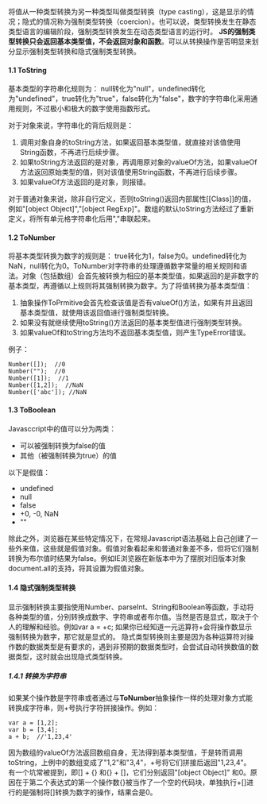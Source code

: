 将值从一种类型转换为另一种类型叫做类型转换（type casting），这是显示的情况；隐式的情况称为强制类型转换（coercion）。也可以说，类型转换发生在静态类型语言的编辑阶段，强制类型转换发生在动态类型语言的运行时。
**JS的强制类型转换只会返回基本类型值，不会返回对象和函数**。可以从转换操作是否明显来划分显示强制类型转换和隐式强制类型转换。
#### 1.1 ToString
基本类型的字符串化规则为： null转化为"null"，undefined转化为"undefined"，true转化为"true"，false转化为"false"，数字的字符串化采用通用规则，不过极小和极大的数字使用指数形式。

对于对象来说，字符串化的背后规则是： 
1. 调用对象自身的toString方法，如果返回基本类型值，就直接对该值使用String函数，不再进行后续步骤。
2. 如果toString方法返回的是对象，再调用原对象的valueOf方法，如果valueOf方法返回原始类型的值，则对该值使用String函数，不再进行后续步骤。
3. 如果valueOf方法返回的是对象，则报错。

对于普通对象来说，除非自行定义，否则toString()返回内部属性[[Class]]的值，例如"[object Object]","[object RegExp]"。数组的默认toString方法经过了重新定义，将所有单元格字符串化后用","串联起来。

#### 1.2 ToNumber
将基本类型转换为数字的规则是： true转化为1，false为0。undefined转化为NaN，null转化为0。ToNumber对字符串的处理遵循数字常量的相关规则和语法。对象（包括数组）会首先被转换为相应的基本类型值，如果返回的是非数字的基本类型，再遵循以上规则将其强制转换为数字。为了将值转换为基本类型值：
1. 抽象操作ToPrmitive会首先检查该值是否有valueOf()方法，如果有并且返回基本类型值，就使用该返回值进行强制类型转换。
2. 如果没有就继续使用toString()方法返回的基本类型值进行强制类型转换。
3. 如果valueOf和toString方法均不返回基本类型值，则产生TypeError错误。

例子： 
```
Number([]);  //0
Number("");  //0
Number([1]);  //1
Number([1,2]);  //NaN
Number(['abc']); //NaN
```
#### 1.3 ToBoolean
Javasccript中的值可以分为两类：
* 可以被强制转换为false的值
* 其他（被强制转换为true）的值

以下是假值： 
* undefined
* null
* false
* +0, -0, NaN
* ""

除此之外，浏览器在某些特定情况下，在常规Javascript语法基础上自己创建了一些外来值，这些就是假值对象。假值对象看起来和普通对象差不多，但将它们强制转换为布尔值时结果为false。例如IE浏览器在新版本中为了摆脱对旧版本对象document.all的支持，将其设置为假值对象。
#### 1.4 隐式强制类型转换
显示强制转换主要指使用Number、parseInt、String和Boolean等函数，手动将各种类型的值，分别转换成数字、字符串或者布尔值。当然是否是显式，取决于个人的理解和经验。例如var a = +c; 如果你已经知道一元运算符+会将操作数显示强制转换为数字，那它就是显式的。
隐式类型转换则主要是因为各种运算符对操作数的数据类型是有要求的，遇到非预期的数据类型时，会尝试自动转换数值的数据类型，这时就会出现隐式类型转换。
##### 1.4.1 转换为字符串
如果某个操作数是字符串或者通过与**ToNumber**抽象操作一样的处理对象方式能转换成字符串，则+号执行字符拼接操作。例如：
```
var a = [1,2];
var b = [3,4];
a + b;  //'1,23,4'
```
因为数组的valueOf方法返回数组自身，无法得到基本类型值，于是转而调用toString，上例中的数组变成了"1,2"和"3,4"，+号将它们拼接后返回"1,23,4"。
有一个坑常被提到，即[] + {} 和{} + []，它们分别返回"[object Object]" 和0。原因在于第二个表达式的第一个操作数{}被当作了一个空的代码块，单独执行+[]进行的是强制将[]转换为数字的操作，结果会是0。
